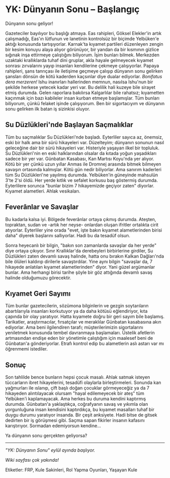 # YK: Dünyanın Sonu – Başlangıç

Dünyanın sonu geliyor!

Gazeteciler bayılıyor bu başlığı atmaya. Eas rahipleri, Göksel Elekler'in artık çalışmadığı, Eas'ın lütfunun ve lanetinin kontrolsüz bir biçimde Yelbüken'e aktığı konusunda tartışıyorlar. Karnak'ta kıyamet partileri düzenleyen zengin bir kesim konuyu alaya alıyor görünüyor, bir yandan da bir kısmının gizlice sığınak inşa ettirmeye çalıştığını biliyorum. İşim bunları bilmek. Merkezden uzaktaki krallıklarda tuhaf dini gruplar, akla hayale gelmeyecek kıyamet sonrası zırvalarını yayıp insanları kendilerine çekmeye çalışıyorlar. Papaya rahipleri, şans tanrıçası ile iletişime geçmeye çalışıp dünyanın sonu gelirken şansları dönsün de kötü kaderden kaçsınlar diye dualar ediyorlar. *Bonifatus dera merzeren!* Ishu inanırları hallerinden memnun, nasılsa Ishu'nun bir şekilde herkese yetecek kadar yeri var. Bu delilik hali kuzeye bile sirayet etmiş durumda. Gelen raporlara bakılırsa Kalgarlılar bile rahatsız; kıyametten kaçınmak için bazı kabileler insan kurban etmeye başlamışlar. Tüm bunları biliyorum, çünkü felaket işinde çalışıyorum. Ben bir sigortacıyım ve dünyanın sonu gelirken ilk batan iş sizinkisi oluyor.

## Su Düzlükleri'nde Başlayan Saçmalıklar

Tüm bu saçmalıklar Su Düzlükleri'nde başladı. Eyterliler sayıca az, önemsiz, eski bir halk ama bir sürü hikayeleri var. Düzelteyim; dünyanın sonunun nasıl geleceğine dair bir sürü hikayeleri var. Histeriyle yaşayan ilkel bir topluluk. Su Düzlükleri'nin en eski halklarından olsalar da kıtada yoğun yaşadıkları sadece bir yer var. Günbatan Kasabası, Kan Martısı Koyu'nda yer alıyor. Kötü bir yer çünkü uzun yıllar Anmas ile Dromnej arasında bitmek bilmeyen savaşın ortasında kalmışlar. Kötü gün nedir biliyorlar. Ama sanırım kaderleri tüm Su Düzlükleri'ne yayılmış durumda. Yelbüken'in güneyinde mahsulün 3'te 2'si öldü. Her yerde kıtlık ve sefalet korkusu baş göstermiş durumda. Eyterlilere sorunca "bunlar bizim 7 hikayemizde geçiyor zaten" diyorlar. Kıyamet alametleri. Ahlak vesikaları. 

## Feverânlar ve Savaşlar

Bu kadarla kalsa iyi. Bölgede feverânlar ortaya çıkmış durumda. Ateşten, topraktan, sudan ve -artık her neyse- onlardan oluşan ifritler ortalıkta cirit atıyorlar. Eyterliler yine orada "evet, işte bakın kıyamet alametlerinden birisi daha" diyerek başlarını sallıyorlar. Hadi bu da tesadüf olsun.

Sonra heyecanlı bir bilgin, "bakın son zamanlarda savaşlar da her yerde" diye ortaya çıkıyor. Sınır Krallıklar'da derebeyleri birbirlerine girdiler, Su Düzlükleri zaten devamlı savaş halinde, hatta onu bırakın Kalkan Dağları'nda bile ölüleri kaldırıp dirilerle savaştırdılar. Yine aynı bilgin "savaşlar da, 7 hikayede anlatılan kıyamet alametlerinden" diyor. Yani güzel argümanlar bunlar. Ama herhangi birisi tarihe şöyle bir göz attığında devamlı savaş halinde olduğumuzu görecektir.

## Kıyamet Geri Sayımı

Tüm bunlar gazetecilerin, sözümona bilginlerin ve gezgin soytarıların abartılarıyla insanları korkutuyor ya da daha kötüsü eğlendiriyor, kıta çapında bir olay yaratıyor. Hatta kıyamete doğru bir geri sayım bile başlamış. Tarikatler, araştırmacılar, fırsatçılar ve meraklılar Günbatan kasabasına akın ediyorlar. Ama beni ilgilendiren tarafı; müşterilerimizin sigortalarını yeniletmek konusunda tembel davranmaya başlamaları. Üstelik afetlerin artmasından endişe eden bir yönetimle çalıştığım için maalesef beni de Günbatan'a gönderiyorlar. Etrafı kontrol edip bu alametlerin aslı astarı var mı öğrenmemi istediler.

## Sonuç

Son tahlilde bence bunların hepsi çocuk masalı. Ahlak satmak isteyen tüccarların ibret hikayelerini, tesadüfi olaylarla birleştirmeleri. Sonunda kan yağmurları ile ıslanıp, çift başlı doğan çocuklar görmeyeceğiz ya da 7 hikayeden alıntılayacak olursam "hayal edilemeyecek bir ateş" tüm Yelbüken'i kaplamayacak. Ama herkes bu duruma kendini kaptırmış durumda. Günbatan'a yaklaştıkça, coğrafyanın savaş ve yıkımla olan yorgunluğuna insan kendisini kaptırdıkça, bu kıyamet masalları tuhaf bir duygu durumu yaratıyor insanda. Bir çeşit anksiyete. Hadi bitse de gitsek dedirten bir iş görüşmesi gibi. Saçma sapan fikirler insanın kafasını karıştırıyor. Sormadan edemiyorsun kendine...

Ya dünyanın sonu gerçekten geliyorsa?

---

*"YK: Dünyanın Sonu" eylül ayında başlıyor.*

*Wiki sayfası çok yakında!*

Etiketler: FRP, Kule Sakinleri, Rol Yapma Oyunları, Yaşayan Kule
